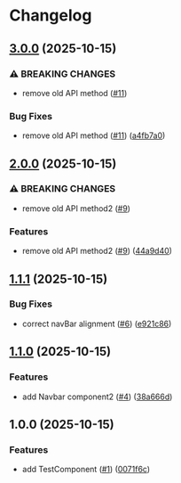 # Changelog

## [3.0.0](https://github.com/SashaJ10/release-please-poc/compare/release-please-poc-v2.0.0...release-please-poc-v3.0.0) (2025-10-15)


### ⚠ BREAKING CHANGES

* remove old API method ([#11](https://github.com/SashaJ10/release-please-poc/issues/11))

### Bug Fixes

* remove old API method ([#11](https://github.com/SashaJ10/release-please-poc/issues/11)) ([a4fb7a0](https://github.com/SashaJ10/release-please-poc/commit/a4fb7a0831320d110af474a0b40959b2f5275e5b))

## [2.0.0](https://github.com/SashaJ10/release-please-poc/compare/release-please-poc-v1.1.1...release-please-poc-v2.0.0) (2025-10-15)


### ⚠ BREAKING CHANGES

* remove old API method2 ([#9](https://github.com/SashaJ10/release-please-poc/issues/9))

### Features

* remove old API method2 ([#9](https://github.com/SashaJ10/release-please-poc/issues/9)) ([44a9d40](https://github.com/SashaJ10/release-please-poc/commit/44a9d40b244cbc460956f5bbaf80613514b6b20f))

## [1.1.1](https://github.com/SashaJ10/release-please-poc/compare/release-please-poc-v1.1.0...release-please-poc-v1.1.1) (2025-10-15)


### Bug Fixes

* correct navBar alignment ([#6](https://github.com/SashaJ10/release-please-poc/issues/6)) ([e921c86](https://github.com/SashaJ10/release-please-poc/commit/e921c861f099f40745b3d99f10d7a61974f6f5b6))

## [1.1.0](https://github.com/SashaJ10/release-please-poc/compare/release-please-poc-v1.0.0...release-please-poc-v1.1.0) (2025-10-15)


### Features

* add Navbar component2 ([#4](https://github.com/SashaJ10/release-please-poc/issues/4)) ([38a666d](https://github.com/SashaJ10/release-please-poc/commit/38a666d094ee9081eda407916273faea045a9fe5))

## 1.0.0 (2025-10-15)


### Features

* add TestComponent ([#1](https://github.com/SashaJ10/release-please-poc/issues/1)) ([0071f6c](https://github.com/SashaJ10/release-please-poc/commit/0071f6cbb7aa57cb082320469f93372831096f52))

